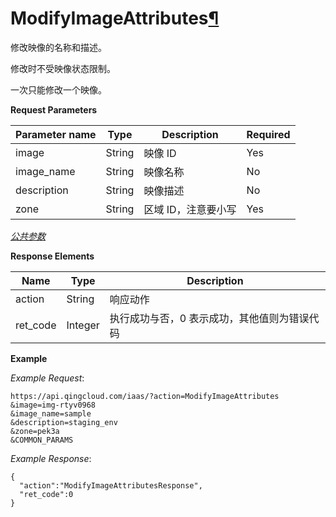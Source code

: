 ---
---

# ModifyImageAttributes[¶](#modifyimageattributes "永久链接至标题")

修改映像的名称和描述。

修改时不受映像状态限制。

一次只能修改一个映像。

**Request Parameters**

| Parameter name | Type | Description | Required |
| --- | --- | --- | --- |
| image | String | 映像 ID | Yes |
| image_name | String | 映像名称 | No |
| description | String | 映像描述 | No |
| zone | String | 区域 ID，注意要小写 | Yes |

[_公共参数_](../../common/parameters.html#api-common-parameters)

**Response Elements**

| Name | Type | Description |
| --- | --- | --- |
| action | String | 响应动作 |
| ret_code | Integer | 执行成功与否，0 表示成功，其他值则为错误代码 |

**Example**

_Example Request_:

```
https://api.qingcloud.com/iaas/?action=ModifyImageAttributes
&image=img-rtyv0968
&image_name=sample
&description=staging_env
&zone=pek3a
&COMMON_PARAMS
```

_Example Response_:

```
{
  "action":"ModifyImageAttributesResponse",
  "ret_code":0
}
```
